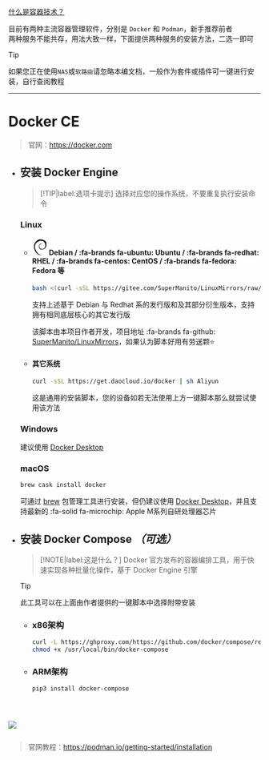 [什么是容器技术？](https://baike.baidu.com/item/%E5%AE%B9%E5%99%A8%E6%8A%80%E6%9C%AF/18740236?fr=aladdin)

目前有两种主流容器管理软件，分别是 `Docker` 和 `Podman`，新手推荐前者  
两种服务不能共存，用法大致一样，下面提供两种服务的安装方法，二选一即可

> [!TIP]
> 如果您正在使用`NAS`或`软路由`请忽略本编文档，一般作为套件或插件可一键进行安装，自行查阅教程

***

<!-- tabs:start -->

# **<span class="tab-badge"><i class="fa-brands fa-docker"></i> **Docker CE**</span>**

> 官网：https://docker.com

- ## 安装 Docker Engine <!-- {docsify-ignore} -->

  > [!TIP|label:选项卡提示]
  > 选择对应您的操作系统，不要重复执行安装命令

  <!-- tabs:start -->

  ### **<span class="tab-badge"><i class="fa-brands fa-linux"></i> **Linux**</span>**

  - #### <svg t="1669366502120" class="icon" style="margin-right:.1em;transition:.3s" fill="var(--textColor)" viewBox="0 0 1024 1024" version="1.1" xmlns="http://www.w3.org/2000/svg" p-id="2802" width="32" height="32"><path d="M592.213333 541.013333c-17.066667 0 3.413333 8.533333 25.6 11.946667 5.973333-4.266667 11.52-9.386667 16.64-14.08a128 128 0 0 1-42.24 2.133333m91.306667-22.613333c9.813333-14.08 17.066667-29.44 20.053333-45.226667-2.56 11.52-8.533333 21.333333-14.08 31.146667-32 20.053333-2.986667-11.52 0-23.893333-34.133333 43.093333-4.693333 25.6-5.973333 37.973333m33.28-87.466667c2.133333-30.72-5.973333-21.333333-8.533333-9.386666 2.986667 1.706667 5.546667 21.333333 8.533333 9.386666M528.213333 13.226667c8.533333 1.706667 19.2 2.986667 17.92 5.12 9.813333-2.133333 11.946667-4.266667-18.346666-5.12m18.346666 5.12l-6.4 1.28 5.973334-0.426667V18.346667m282.88 424.106666c0.853333 27.306667-8.533333 40.533333-16.213334 64l-14.933333 7.68c-11.946667 23.04 1.28 14.933333-7.253333 33.28-18.773333 16.64-57.173333 52.053333-69.12 55.466667-8.533333 0 5.973333-10.666667 8.106666-14.506667-25.173333 17.066667-20.48 25.6-58.453333 36.266667l-1.28-2.56c-94.72 44.373333-226.133333-43.52-224-163.84-1.28 7.253333-2.986667 5.546667-5.12 8.533333a151.466667 151.466667 0 0 1 85.333333-149.333333 143.36 143.36 0 0 1 159.146667 20.48 142.506667 142.506667 0 0 0-116.053333-55.466667c-50.346667 0.426667-97.28 32.426667-113.066667 66.986667-25.6 16.213333-28.586667 62.72-39.68 70.826667-15.36 110.933333 28.16 158.72 101.546667 215.04 11.52 8.106667 3.413333 8.96 5.12 14.933333a200.533333 200.533333 0 0 1-65.28-49.493333c9.813333 14.08 20.053333 28.16 34.133333 38.826666-23.466667-7.68-54.186667-55.466667-63.146667-57.6 39.68 70.826667 161.28 124.586667 224.426667 98.133334a264.533333 264.533333 0 0 1-99.413333-11.946667c-14.08-6.826667-32.853333-21.76-29.866667-24.32a247.466667 247.466667 0 0 0 251.733333-35.84c18.773333-14.933333 39.68-40.106667 45.653334-40.533333-8.533333 13.653333 1.706667 6.826667-5.12 18.773333 18.773333-30.72-8.533333-12.8 19.626666-52.906667l10.24 14.08c-3.84-25.6 31.573333-56.32 28.16-96.426666 8.106667-12.8 8.533333 12.8 0 41.386666 12.373333-31.573333 3.413333-36.266667 6.4-62.293333 3.413333 8.533333 7.68 17.92 9.813334 26.88-7.68-29.866667 8.533333-51.2 11.946666-68.266667-3.84-2.133333-11.946667 12.8-13.653333-22.613333 0-15.786667 4.266667-8.533333 5.973333-11.946667-3.413333-2.133333-11.093333-13.653333-16.213333-36.693333 3.413333-5.546667 9.386667 14.08 14.506667 14.506667-3.413333-17.92-8.533333-32-8.533334-46.08-14.506667-29.013333-5.12 4.266667-17.066666-12.8-14.506667-46.506667 12.8-10.666667 14.506666-31.573334 23.04 32.853333 35.84 83.626667 41.813334 104.96-4.266667-25.6-11.946667-51.2-20.906667-75.093333 6.826667 2.986667-11.093333-52.906667 8.96-15.786667A333.653333 333.653333 0 0 0 755.2 68.266667c7.68 7.253333 17.92 16.64 14.08 17.92-32-19.2-26.453333-20.48-31.146667-28.586667-26.026667-10.666667-27.733333 0.853333-45.226666 0C643.413333 31.146667 634.026667 34.133333 588.8 17.066667l2.133333 9.813333c-32.853333-10.666667-38.4 4.266667-73.813333 0-2.133333-1.706667 11.52-5.973333 22.613333-7.68-31.573333 4.266667-29.866667-5.973333-61.013333 1.28 7.253333-5.546667 15.36-8.96 23.466667-13.653333-25.6 1.706667-61.44 14.933333-50.346667 2.986666C409.6 29.013333 334.933333 55.466667 293.12 94.72L291.84 85.333333c-19.2 23.04-83.626667 68.693333-88.746667 98.56l-5.546666 1.28c-9.813333 17.066667-16.213333 36.266667-24.32 53.76-12.8 22.186667-19.2 8.533333-17.066667 11.946667-25.6 52.053333-38.4 96-49.493333 132.266667 7.68 11.52 0 70.4 2.986666 117.76-12.8 232.96 163.84 459.52 356.693334 512 28.586667 9.813333 70.4 9.813333 106.24 10.666666-42.24-11.946667-47.786667-6.4-88.746667-20.906666-29.866667-13.653333-36.266667-29.866667-57.173333-48.213334l8.533333 14.933334c-41.386667-14.506667-24.32-17.92-58.026667-28.586667l8.96-11.52c-13.226667-1.28-35.413333-22.613333-41.386666-34.56l-14.506667 0.426667c-17.493333-21.333333-26.88-37.12-26.026667-49.493334l-4.693333 8.533334c-5.546667-8.96-64.853333-81.066667-34.133333-64.426667-5.546667-5.12-13.226667-8.533333-21.333334-23.466667l5.973334-7.253333c-14.933333-18.773333-27.306667-43.52-26.453334-51.2 8.533333 10.24 13.653333 12.8 19.2 14.08-37.546667-92.586667-39.68-5.12-68.266666-93.866667l6.4-0.853333c-4.266667-6.826667-7.68-14.506667-11.093334-21.76l2.56-25.6c-26.88-31.573333-7.68-132.266667-3.84-187.733333 2.986667-23.04 22.613333-46.933333 37.546667-84.48l-8.96-1.706667c17.066667-30.293333 99.84-122.453333 138.24-117.76 18.346667-23.466667-3.84 0-7.68-5.973333 40.96-42.24 53.76-29.866667 81.066667-37.546667 29.866667-17.066667-25.6 6.826667-11.52-6.4 51.2-12.8 36.266667-29.866667 103.253333-36.266667 6.826667 4.266667-16.64 5.973333-22.186667 11.093334 42.666667-20.906667 134.4-15.786667 194.56 11.52 69.546667 32.853333 147.626667 128.426667 150.613334 218.88l3.413333 0.853333c-1.706667 36.266667 5.546667 77.653333-7.253333 115.626667l8.533333-17.92m-421.12 122.453333l-2.133333 11.946667c11.093333 14.933333 20.053333 31.146667 34.133333 43.093333-10.24-20.053333-17.92-28.16-32-55.466667m26.453333-0.853333c-5.973333-6.4-9.386667-14.506667-13.226666-22.186667 3.413333 13.653333 11.093333 25.6 18.346666 37.546667l-5.12-15.36m466.773334-101.546667l-2.986667 6.4c-4.266667 32.426667-14.506667 64.426667-29.44 94.293334 17.066667-31.146667 27.733333-65.706667 32-100.693334M531.2 5.12c11.52-4.266667 28.16-2.133333 40.533333-5.12-15.786667 1.28-31.573333 2.133333-46.933333 4.266667l6.4 0.853333M128.426667 219.306667c2.986667 24.32-18.346667 34.133333 4.693333 17.92 12.8-28.16-4.693333-7.68-4.266667-17.92M101.546667 332.8c5.12-16.64 6.4-26.453333 8.533333-35.84-14.933333 18.773333-7.253333 22.613333-8.533333 35.413333" p-id="2803"></path></svg>Debian / :fa-brands fa-ubuntu: Ubuntu / :fa-brands fa-redhat: RHEL / :fa-brands fa-centos: CentOS / :fa-brands fa-fedora: Fedora 等 <!-- {docsify-ignore} -->

    ```bash
    bash <(curl -sSL https://gitee.com/SuperManito/LinuxMirrors/raw/main/DockerInstallation.sh)
    ```
    支持上述基于 Debian 与 Redhat 系的发行版和及其部分衍生版本，支持拥有相同底层核心的其它发行版

    该脚本由本项目作者开发，项目地址 :fa-brands fa-github: [SuperManito/LinuxMirrors](https://github.com/SuperManito/LinuxMirrors)，如果认为脚本好用有劳送颗⭐
  
  - #### 其它系统 <!-- {docsify-ignore} -->

    ```bash
    curl -sSL https://get.daocloud.io/docker | sh Aliyun
    ```
    这是通用的安装脚本，您的设备如若无法使用上方一键脚本那么就尝试使用该方法

  ### **<span class="tab-badge"><i class="fa-brands fa-windows"></i> **Windows**</span>**

  建议使用 [Docker Desktop](https://docs.docker.com/desktop/windows/install/)

  ### **<span class="tab-badge"><i class="fa-brands fa-apple"></i> **macOS**</span>**

  ```bash
  brew cask install docker
  ```
  可通过 [brew](https://github.com/Homebrew/brew) 包管理工具进行安装，但仍建议使用 [Docker Desktop](https://docs.docker.com/desktop/mac/install)，并且支持最新的 :fa-solid fa-microchip: Apple M系列自研处理器芯片

  <!-- tabs:end -->

- ## 安装 Docker Compose _（可选）_ <!-- {docsify-ignore} -->

  > [!NOTE|label:这是什么？]
  > Docker 官方发布的容器编排工具，用于快速实现各种批量化操作，基于 Docker Engine 引擎

  > [!TIP]
  > 此工具可以在上面由作者提供的一键脚本中选择附带安装

  - ### x86架构 <!-- {docsify-ignore} -->

    ```bash
    curl -L https://ghproxy.com/https://github.com/docker/compose/releases/download/1.29.2/docker-compose-Linux-x86_64 -o /usr/local/bin/docker-compose
    chmod +x /usr/local/bin/docker-compose
    ```

  - ### ARM架构 <!-- {docsify-ignore} -->

    ```bash
    pip3 install docker-compose
    ```

# **<span class="tab-badge"><a><img style="max-width: 7em" src="src/img/svg/podman.svg"></a>ㅤ**
> 官网教程：https://podman.io/getting-started/installation


<!-- tabs:end -->